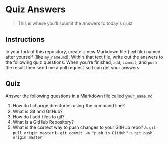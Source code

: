# Quiz Answers

> This is where you'll submit the answers to today's quiz.

## Instructions

In your fork of this repository, create a new Markdown file (`.md` file) named after yourself (like `my_name.md`). Within that text file, write out the answers to the following quiz questions. When you're finished, `add`, `commit`, and `push` the result then send me a pull request so I can get your answers.

## Quiz

Answer the following questions in a Markdown file called `your_name.md`

1. How do I change directories using the command line?
2. What is Git and GitHub?
3. How do I add files to git?
4. What is a GitHub Repository?
5. What is the correct way to push changes to your GitHub repo? 
  a. `git pull origin master`
  b. `git commit -m "push to GitHub"`
  c. `git push origin master`
